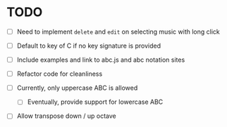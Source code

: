 # TODO

- [ ] Need to implement `delete` and `edit` on selecting music with long click
- [ ] Default to key of C if no key signature is provided
- [ ] Include examples and link to abc.js and abc notation sites
- [ ] Refactor code for cleanliness
- [ ] Currently, only uppercase ABC is allowed
    - [ ] Eventually, provide support for lowercase ABC
- [ ] Allow transpose down / up octave


